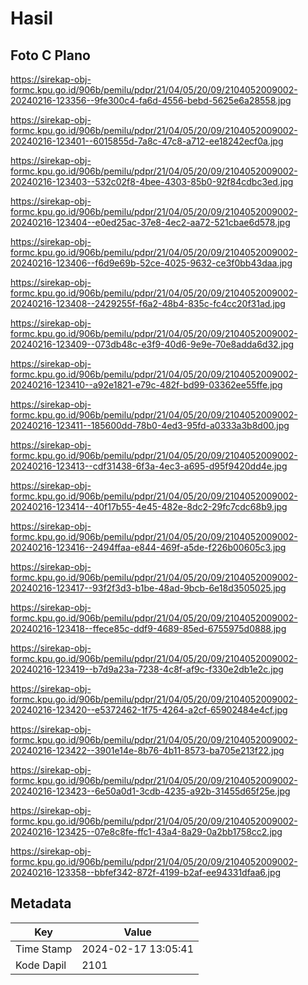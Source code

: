 # Hasil

## Foto C Plano

https://sirekap-obj-formc.kpu.go.id/906b/pemilu/pdpr/21/04/05/20/09/2104052009002-20240216-123356--9fe300c4-fa6d-4556-bebd-5625e6a28558.jpg

https://sirekap-obj-formc.kpu.go.id/906b/pemilu/pdpr/21/04/05/20/09/2104052009002-20240216-123401--6015855d-7a8c-47c8-a712-ee18242ecf0a.jpg

https://sirekap-obj-formc.kpu.go.id/906b/pemilu/pdpr/21/04/05/20/09/2104052009002-20240216-123403--532c02f8-4bee-4303-85b0-92f84cdbc3ed.jpg

https://sirekap-obj-formc.kpu.go.id/906b/pemilu/pdpr/21/04/05/20/09/2104052009002-20240216-123404--e0ed25ac-37e8-4ec2-aa72-521cbae6d578.jpg

https://sirekap-obj-formc.kpu.go.id/906b/pemilu/pdpr/21/04/05/20/09/2104052009002-20240216-123406--f6d9e69b-52ce-4025-9632-ce3f0bb43daa.jpg

https://sirekap-obj-formc.kpu.go.id/906b/pemilu/pdpr/21/04/05/20/09/2104052009002-20240216-123408--2429255f-f6a2-48b4-835c-fc4cc20f31ad.jpg

https://sirekap-obj-formc.kpu.go.id/906b/pemilu/pdpr/21/04/05/20/09/2104052009002-20240216-123409--073db48c-e3f9-40d6-9e9e-70e8adda6d32.jpg

https://sirekap-obj-formc.kpu.go.id/906b/pemilu/pdpr/21/04/05/20/09/2104052009002-20240216-123410--a92e1821-e79c-482f-bd99-03362ee55ffe.jpg

https://sirekap-obj-formc.kpu.go.id/906b/pemilu/pdpr/21/04/05/20/09/2104052009002-20240216-123411--185600dd-78b0-4ed3-95fd-a0333a3b8d00.jpg

https://sirekap-obj-formc.kpu.go.id/906b/pemilu/pdpr/21/04/05/20/09/2104052009002-20240216-123413--cdf31438-6f3a-4ec3-a695-d95f9420dd4e.jpg

https://sirekap-obj-formc.kpu.go.id/906b/pemilu/pdpr/21/04/05/20/09/2104052009002-20240216-123414--40f17b55-4e45-482e-8dc2-29fc7cdc68b9.jpg

https://sirekap-obj-formc.kpu.go.id/906b/pemilu/pdpr/21/04/05/20/09/2104052009002-20240216-123416--2494ffaa-e844-469f-a5de-f226b00605c3.jpg

https://sirekap-obj-formc.kpu.go.id/906b/pemilu/pdpr/21/04/05/20/09/2104052009002-20240216-123417--93f2f3d3-b1be-48ad-9bcb-6e18d3505025.jpg

https://sirekap-obj-formc.kpu.go.id/906b/pemilu/pdpr/21/04/05/20/09/2104052009002-20240216-123418--ffece85c-ddf9-4689-85ed-6755975d0888.jpg

https://sirekap-obj-formc.kpu.go.id/906b/pemilu/pdpr/21/04/05/20/09/2104052009002-20240216-123419--b7d9a23a-7238-4c8f-af9c-f330e2db1e2c.jpg

https://sirekap-obj-formc.kpu.go.id/906b/pemilu/pdpr/21/04/05/20/09/2104052009002-20240216-123420--e5372462-1f75-4264-a2cf-65902484e4cf.jpg

https://sirekap-obj-formc.kpu.go.id/906b/pemilu/pdpr/21/04/05/20/09/2104052009002-20240216-123422--3901e14e-8b76-4b11-8573-ba705e213f22.jpg

https://sirekap-obj-formc.kpu.go.id/906b/pemilu/pdpr/21/04/05/20/09/2104052009002-20240216-123423--6e50a0d1-3cdb-4235-a92b-31455d65f25e.jpg

https://sirekap-obj-formc.kpu.go.id/906b/pemilu/pdpr/21/04/05/20/09/2104052009002-20240216-123425--07e8c8fe-ffc1-43a4-8a29-0a2bb1758cc2.jpg

https://sirekap-obj-formc.kpu.go.id/906b/pemilu/pdpr/21/04/05/20/09/2104052009002-20240216-123358--bbfef342-872f-4199-b2af-ee94331dfaa6.jpg


## Metadata

| Key        | Value               |
| ---------- | ------------------- |
| Time Stamp | 2024-02-17 13:05:41 |
| Kode Dapil | 2101                |



